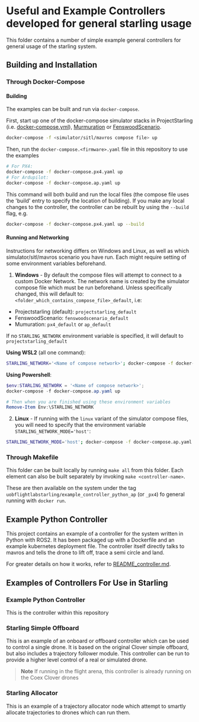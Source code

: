# Useful and Example Controllers developed for general starling usage

This folder contains a number of simple example general controllers for general usage of the starling system.

## Building and Installation

### Through Docker-Compose

#### Building

The examples can be built and run via `docker-compose`. 

First, start up one of the docker-compose simulator stacks in ProjectStarling (i.e. [docker-compose.yml](https://github.com/StarlingUAS/ProjectStarling/blob/master/docker-compose.yml)), [Murmuration](https://github.com/StarlingUAS/Murmuration) or [FenswoodScenario](https://github.com/StarlingUAS/FenswoodScenario). 
```bash
docker-compose -f <simulator/sitl/mavros compose file> up
```

Then, run the `docker-compose.<firmware>.yaml` file in this repository to use the examples
```bash
# For PX4:
docker-compose -f docker-compose.px4.yaml up
# For Ardupilot:
docker-compose -f docker-compose.ap.yaml up
```

This command will both build and run the local files (the compose file uses the 'build' entry to specify the location of building). If you make any local changes to the controller, the controller can be rebuilt by using the `--build` flag, e.g. 

```bash
docker-compose -f docker-compose.px4.yaml up --build
```
#### Running and Networking

Instructions for networking differs on Windows and Linux, as well as which simulator/sitl/mavros scenario you have run. Each might require setting of some environment variables beforehand.

1. **Windows** - By default the compose files will attempt to connect to a custom Docker Network. The network name is created by the simulator compose file which must be run beforehand. Unless specifically changed, this will default to: `<folder_which_contains_compose_file>_default`, i.e:

- Projectstarling (default): `projectstarling_default`
- FenswoodScenario: `fenswoodscenario_default`
- Mumuration: `px4_default` or `ap_default`

If no `STARLING_NETWORK` environment variable is specified, it will default to `projectstarling_default`

**Using WSL2** (all one command):
```bash
STARLING_NETWORK='<Name of compose network>'; docker-compose -f docker-compose.ap.yaml up
```

**Using Powershell**:
```ps1
$env:STARLING_NETWORK = '<Name of compose network>'; 
docker-compose -f docker-compose.ap.yaml up

# Then when you are finished using these environment variables
Remove-Item Env:\STARLING_NETWORK
```

2. **Linux** - If running with the `linux` variant of the simulator compose files, you will need to specify that the environment variable `STARLING_NETWORK_MODE='host'`:

```bash
STARLING_NETWORK_MODE='host'; docker-compose -f docker-compose.ap.yaml up
```

### Through Makefile

This folder can be built locally by running `make all` from this folder. Each element can also be built separately by invoking `make <controller-name>`.

These are then available on the system under the tag `uobflightlabstarling/example_controller_python_ap` (or `_px4`) fo general running with `docker run`.

## Example Python Controller

This project contains an example of a controller for the system written in Python with ROS2. It has been packaged up with a Dockerfile and an example kubernetes deployment file. The controller itself directly talks to mavros and tells the drone to lift off, trace a semi circle and land.

For greater details on how it works, refer to [README_controller.md](README_controller.md).

## Examples of Controllers For Use in Starling
### Example Python Controller

This is the controller within this repository

### Starling Simple Offboard

This is an example of an onboard or offboard controller which can be used to control a single drone. It is based on the original Clover simple offboard, but also includes a trajectory follower module. This controller can be run to provide a higher level control of a real or simulated drone.

> **Note** If running in the flight arena, this controller is already running on the Coex Clover drones

### Starling Allocator

This is an example of a trajectory allocator node which attempt to smartly allocate trajectories to drones which can run them.